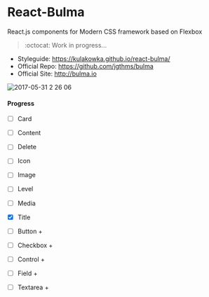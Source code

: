 # React-Bulma

React.js components for Modern CSS framework based on Flexbox

> :octocat: Work in progress...

- Styleguide: https://kulakowka.github.io/react-bulma/
- Official Repo: https://github.com/jgthms/bulma
- Official Site: http://bulma.io

![2017-05-31 2 26 06](https://cloud.githubusercontent.com/assets/557190/26609192/8bc00208-45a8-11e7-94ba-638622983c38.png)

#### Progress

- [ ] Card
- [ ] Content
- [ ] Delete
- [ ] Icon
- [ ] Image
- [ ] Level
- [ ] Media
- [x] Title

- [ ] Button +
- [ ] Checkbox +
- [ ] Control +
- [ ] Field +
- [ ] Textarea +
